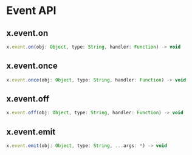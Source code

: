 # Event API

## x.event.on

``` javascript
x.event.on(obj: Object, type: String, handler: Function) -> void
```

## x.event.once

``` javascript
x.event.once(obj: Object, type: String, handler: Function) -> void
```

## x.event.off

``` javascript
x.event.off(obj: Object, type: String, handler: Function) -> void
```

## x.event.emit

``` javascript
x.event.emit(obj: Object, type: String, ...args: *) -> void
```
